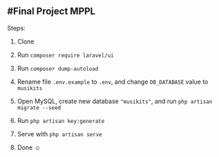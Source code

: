 #Final Project MPPL
---

Steps:

1. Clone

2. Run `composer require laravel/ui`

3. Run `composer dump-autoload`

4. Rename file `.env.example` to `.env`, and change `DB_DATABASE` value to `musikits`

5. Open MySQL, create new database `"musikits"`, and run `php artisan migrate --seed`

6. Run `php artisan key:generate`

7. Serve with `php artisan serve`

8. Done ☺
